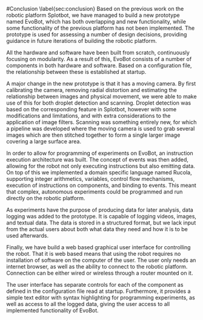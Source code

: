 #Conclusion
\label{sec:conclusion}
Based on the previous work on the robotic platform Splotbot, we have managed to
build a new prototype named EvoBot, which has both overlapping and new
functionality, while some functionality of the previous platform has not been
implemented. The prototype is used for assessing a number of design decisions,
providing guidance in future iterations of building the robotic platform.

All the hardware and software have been built from scratch, continuously
focusing on modularity. As a result of this, EvoBot consists of a number of
components in both hardware and software. Based on a configuration file, the
relationship between these is established at startup.

A major change in the new prototype is that it has a moving camera. By first
calibrating the camera, removing radial distortion and estimating the
relationship between images and physical movement, we were able to make use of
this for both droplet detection and scanning. Droplet detection was based on
the corresponding feature in Splotbot, however with some modifications and
limitations, and with extra considerations to the application of image filters.
Scanning was something entirely new, for which a pipeline was developed where
the moving camera is used to grab several images which are then stitched
together to form a single larger image covering a large surface area.

In order to allow for programming of experiments on EvoBot, an instruction
execution architecture was built. The concept of events was then added,
allowing for the robot not only executing instructions but also emitting data.
On top of this we implemented a domain specific language named Rucola,
supporting integer arithmetics, variables, control flow mechanisms, execution
of instructions on components, and binding to events. This meant that complex,
autonomous experiments could be programmed and run directly on the robotic
platform.

As experiments have the purpose of producing data for later analysis, data
logging was added to the prototype. It is capable of logging videos, images, and
textual data. The data is stored in a structured format, but we lack input from
the actual users about both what data they need and how it is to be used
afterwards.

Finally, we have build a web based graphical user interface for controlling the
robot. That it is web based means that using the robot requires no installation
of software on the computer of the user. The user only needs an internet
browser, as well as the ability to connect to the robotic platform. Connection
can be either wired or wireless through a router mounted on it.

The user interface has separate controls for each of the component as defined
in the configuration file read at startup. Furthermore, it provides a simple
text editor with syntax highlighting for programming experiments, as well as
access to all the logged data, giving the user access to all implemented
functionality of EvoBot.
